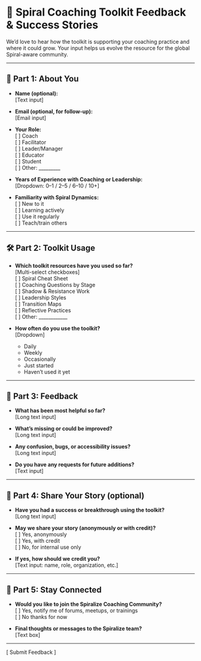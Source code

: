 # 📝 Spiral Coaching Toolkit Feedback & Success Stories

We’d love to hear how the toolkit is supporting your coaching practice and where it could grow. Your input helps us evolve the resource for the global Spiral-aware community.

---

## 🌟 Part 1: About You

- **Name (optional):**  
  [Text input]

- **Email (optional, for follow-up):**  
  [Email input]

- **Your Role:**  
  [ ] Coach  
  [ ] Facilitator  
  [ ] Leader/Manager  
  [ ] Educator  
  [ ] Student  
  [ ] Other: _________

- **Years of Experience with Coaching or Leadership:**  
  [Dropdown: 0–1 / 2–5 / 6–10 / 10+]

- **Familiarity with Spiral Dynamics:**  
  [ ] New to it  
  [ ] Learning actively  
  [ ] Use it regularly  
  [ ] Teach/train others

---

## 🛠️ Part 2: Toolkit Usage

- **Which toolkit resources have you used so far?**  
  [Multi-select checkboxes]  
  [ ] Spiral Cheat Sheet  
  [ ] Coaching Questions by Stage  
  [ ] Shadow & Resistance Work  
  [ ] Leadership Styles  
  [ ] Transition Maps  
  [ ] Reflective Practices  
  [ ] Other: ____________

- **How often do you use the toolkit?**  
  [Dropdown]  
  - Daily  
  - Weekly  
  - Occasionally  
  - Just started  
  - Haven’t used it yet

---

## 💬 Part 3: Feedback

- **What has been most helpful so far?**  
  [Long text input]

- **What’s missing or could be improved?**  
  [Long text input]

- **Any confusion, bugs, or accessibility issues?**  
  [Long text input]

- **Do you have any requests for future additions?**  
  [Text input]

---

## 📣 Part 4: Share Your Story (optional)

- **Have you had a success or breakthrough using the toolkit?**  
  [Long text input]

- **May we share your story (anonymously or with credit)?**  
  [ ] Yes, anonymously  
  [ ] Yes, with credit  
  [ ] No, for internal use only

- **If yes, how should we credit you?**  
  [Text input: name, role, organization, etc.]

---

## 🔁 Part 5: Stay Connected

- **Would you like to join the Spiralize Coaching Community?**  
  [ ] Yes, notify me of forums, meetups, or trainings  
  [ ] No thanks for now

- **Final thoughts or messages to the Spiralize team?**  
  [Text box]

---

[ Submit Feedback ]

